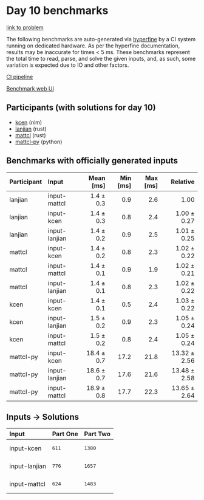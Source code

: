 # Day 10 benchmarks

[link to problem](https://adventofcode.com/2024/day/10)

The following benchmarks are auto-generated via
[hyperfine](https://github.com/sharkdp/hyperfine) by a CI system running on
dedicated hardware. As per the hyperfine documentation, results may be
inaccurate for times < 5 ms. These benchmarks represent the total time to read,
parse, and solve the given inputs, and, as such, some variation is expected due
to IO and other factors.

[CI pipeline](http://ci.papercode.net:8080/teams/main/pipelines/aoc2024)

[Benchmark web UI](https://aoc.ancalagon.black)


## Participants (with solutions for day 10)

- [kcen](https://github.com/kcen/aoc2024) (nim)
- [lanjian](https://github.com/lanjian/aoc-2024) (rust)
- [mattcl](https://github.com/mattcl/aoc2024) (rust)
- [mattcl-py](https://github.com/mattcl/aoc2024-py) (python)


## Benchmarks with officially generated inputs

| Participant | Input | Mean [ms] | Min [ms] | Max [ms] | Relative |
|:---|:---|---:|---:|---:|---:|
| lanjian | input-mattcl | 1.4 ± 0.3 | 0.9 | 2.6 | 1.00 |
| lanjian | input-kcen | 1.4 ± 0.3 | 0.8 | 2.4 | 1.00 ± 0.27 |
| lanjian | input-lanjian | 1.4 ± 0.2 | 0.9 | 2.5 | 1.01 ± 0.25 |
| mattcl | input-kcen | 1.4 ± 0.2 | 0.8 | 2.3 | 1.02 ± 0.22 |
| mattcl | input-mattcl | 1.4 ± 0.1 | 0.9 | 1.9 | 1.02 ± 0.21 |
| mattcl | input-lanjian | 1.4 ± 0.1 | 0.8 | 2.3 | 1.02 ± 0.22 |
| kcen | input-kcen | 1.4 ± 0.1 | 0.5 | 2.4 | 1.03 ± 0.22 |
| kcen | input-lanjian | 1.5 ± 0.2 | 0.9 | 2.3 | 1.05 ± 0.24 |
| kcen | input-mattcl | 1.5 ± 0.2 | 0.8 | 2.4 | 1.05 ± 0.24 |
| mattcl-py | input-kcen | 18.4 ± 0.7 | 17.2 | 21.8 | 13.32 ± 2.56 |
| mattcl-py | input-lanjian | 18.6 ± 0.7 | 17.6 | 21.6 | 13.48 ± 2.58 |
| mattcl-py | input-mattcl | 18.9 ± 0.8 | 17.7 | 22.3 | 13.65 ± 2.64 |


## Inputs -> Solutions

| Input | Part One | Part Two |
|:---|:---|:---|
|input-kcen|<pre>611</pre>|<pre>1380</pre>|
|input-lanjian|<pre>776</pre>|<pre>1657</pre>|
|input-mattcl|<pre>624</pre>|<pre>1483</pre>|